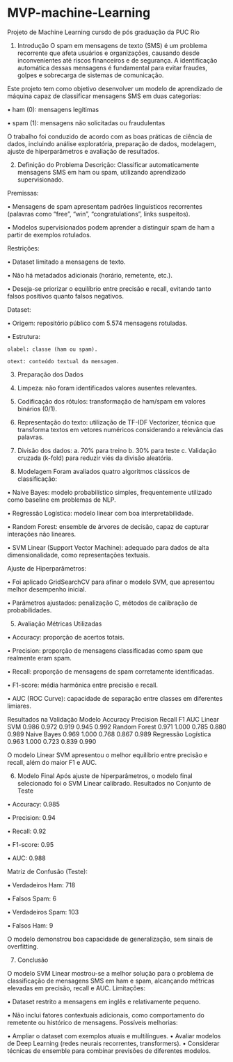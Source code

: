 # MVP-machine-Learning
Projeto de Machine Learning cursdo de pós graduação da PUC Rio

1. Introdução
O spam em mensagens de texto (SMS) é um problema recorrente que afeta usuários e organizações, causando desde inconvenientes até riscos financeiros e de segurança. A identificação automática dessas mensagens é fundamental para evitar fraudes, golpes e sobrecarga de sistemas de comunicação.

Este projeto tem como objetivo desenvolver um modelo de aprendizado de máquina capaz de classificar mensagens SMS em duas categorias:

  •	ham (0): mensagens legítimas
  
  •	spam (1): mensagens não solicitadas ou fraudulentas

O trabalho foi conduzido de acordo com as boas práticas de ciência de dados, incluindo análise exploratória, preparação de dados, modelagem, ajuste de hiperparâmetros e avaliação de resultados.

2. Definição do Problema
Descrição: Classificar automaticamente mensagens SMS em ham ou spam, utilizando aprendizado supervisionado.

Premissas:

  •	Mensagens de spam apresentam padrões linguísticos recorrentes (palavras como “free”, “win”, “congratulations”, links suspeitos).
  
  •	Modelos supervisionados podem aprender a distinguir spam de ham a partir de exemplos rotulados.
  
Restrições:

  •	Dataset limitado a mensagens de texto.
  
  •	Não há metadados adicionais (horário, remetente, etc.).
  
  •	Deseja-se priorizar o equilíbrio entre precisão e recall, evitando tanto falsos positivos quanto falsos negativos.
  
Dataset:

  •	Origem: repositório público com 5.574 mensagens rotuladas.
  
  •	Estrutura:
  
	olabel: classe (ham ou spam).
	
	otext: conteúdo textual da mensagem.


3. Preparação dos Dados
   

1.	Limpeza: não foram identificados valores ausentes relevantes.


2.	Codificação dos rótulos: transformação de ham/spam em valores binários (0/1).

3.	Representação do texto: utilização de TF-IDF Vectorizer, técnica que transforma textos em vetores numéricos considerando a relevância das palavras.

4.	Divisão dos dados:
a.	70% para treino
b.	30% para teste
c.	Validação cruzada (k-fold) para reduzir viés da divisão aleatória.


4. Modelagem
Foram avaliados quatro algoritmos clássicos de classificação:
 
  •	Naive Bayes: modelo probabilístico simples, frequentemente utilizado como baseline em problemas de NLP.
  
  •	Regressão Logística: modelo linear com boa interpretabilidade.
  
  •	Random Forest: ensemble de árvores de decisão, capaz de capturar interações não lineares.
  
  •	SVM Linear (Support Vector Machine): adequado para dados de alta dimensionalidade, como representações textuais.

Ajuste de Hiperparâmetros:
  
  •	Foi aplicado GridSearchCV para afinar o modelo SVM, que apresentou melhor desempenho inicial.
  
  •	Parâmetros ajustados: penalização C, métodos de calibração de probabilidades.

5. Avaliação
Métricas Utilizadas

  •	Accuracy: proporção de acertos totais.
  
  •	Precision: proporção de mensagens classificadas como spam que realmente eram spam.
  
  
  •	Recall: proporção de mensagens de spam corretamente identificadas.
  
  •	F1-score: média harmônica entre precisão e recall.
  
  •	AUC (ROC Curve): capacidade de separação entre classes em diferentes limiares.

Resultados na Validação
Modelo	Accuracy	Precision	Recall	F1	AUC
Linear SVM	0.986	0.972	0.919	0.945	0.992
Random Forest	0.971	1.000	0.785	0.880	0.989
Naive Bayes	0.969	1.000	0.768	0.867	0.989
Regressão Logística	0.963	1.000	0.723	0.839	0.990
					
O modelo Linear SVM apresentou o melhor equilíbrio entre precisão e recall, além do maior F1 e AUC.

6. Modelo Final
Após ajuste de hiperparâmetros, o modelo final selecionado foi o SVM Linear calibrado.
Resultados no Conjunto de Teste

  •	Accuracy: 0.985
  
  •	Precision: 0.94
  
  •	Recall: 0.92
  
  •	F1-score: 0.95
  
  •	AUC: 0.988

Matriz de Confusão (Teste):
  
  •	Verdadeiros Ham: 718
  
  •	Falsos Spam: 6
  
  •	Verdadeiros Spam: 103
  
  •	Falsos Ham: 9

O modelo demonstrou boa capacidade de generalização, sem sinais de overfitting.

7. Conclusão

O modelo SVM Linear mostrou-se a melhor solução para o problema de classificação de mensagens SMS em ham e spam, alcançando métricas elevadas em precisão, recall e AUC.
Limitações:

  •	Dataset restrito a mensagens em inglês e relativamente pequeno.

•	Não inclui fatores contextuais adicionais, como comportamento do remetente ou histórico de mensagens.
Possíveis melhorias:

  •	Ampliar o dataset com exemplos atuais e multilíngues.
•	Avaliar modelos de Deep Learning (redes neurais recorrentes, transformers).
•	Considerar técnicas de ensemble para combinar previsões de diferentes modelos.
